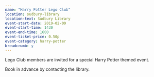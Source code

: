 ```yaml
---
name: "Harry Potter Lego Club"
location: sudbury-library
location-text: Sudbury Library
event-start-date: 2019-02-09
event-start-time: 1430
event-end-time: 1600
event-ticket-price: 0.50p
event-category: harry-potter
breadcrumb: y
---
```


Lego Club members are invited for a special Harry Potter themed event.

Book in advance by contacting the library.
